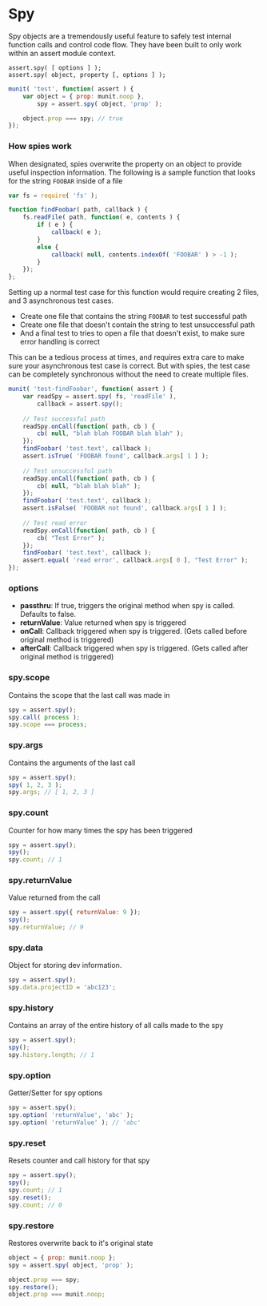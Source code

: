 # Spy

Spy objects are a tremendously useful feature to safely test internal function calls and control code flow.
They have been built to only work within an assert module context.

```
assert.spy( [ options ] );
assert.spy( object, property [, options ] );
```

```js
munit( 'test', function( assert ) {
	var object = { prop: munit.noop },
		spy = assert.spy( object, 'prop' );

	object.prop === spy; // true
});
```


### How spies work

When designated, spies overwrite the property on an object to provide useful inspection information.
The following is a sample function that looks for the string `FOOBAR` inside of a file

```js
var fs = require( 'fs' );

function findFoobar( path, callback ) {
	fs.readFile( path, function( e, contents ) {
		if ( e ) {
			callback( e );
		}
		else {
			callback( null, contents.indexOf( 'FOOBAR' ) > -1 );
		}
	});
};
```

Setting up a normal test case for this function would require creating 2 files, and 3 asynchronous test cases.

* Create one file that contains the string `FOOBAR` to test successful path
* Create one file that doesn't contain the string to test unsuccessful path
* And a final test to tries to open a file that doesn't exist, to make sure error handling is correct

This can be a tedious process at times, and requires extra care to make sure your asynchronous test case is correct.
But with spies, the test case can be completely synchronous without the need to create multiple files.

```js
munit( 'test-findFoobar', function( assert ) {
	var readSpy = assert.spy( fs, 'readFile' ),
		callback = assert.spy();
	
	// Test successful path
	readSpy.onCall(function( path, cb ) {
		cb( null, "blah blah FOOBAR blah blah" );
	});
	findFoobar( 'test.text', callback );
	assert.isTrue( 'FOOBAR found', callback.args[ 1 ] );
	
	// Test unsuccessful path
	readSpy.onCall(function( path, cb ) {
		cb( null, "blah blah blah" );
	});
	findFoobar( 'test.text', callback );
	assert.isFalse( 'FOOBAR not found', callback.args[ 1 ] );
	
	// Test read error 
	readSpy.onCall(function( path, cb ) {
		cb( "Test Error" );
	});
	findFoobar( 'test.text', callback );
	assert.equal( 'read error', callback.args[ 0 ], "Test Error" );
});
```


### options

* **passthru**: If true, triggers the original method when spy is called. Defaults to false.
* **returnValue**: Value returned when spy is triggered
* **onCall**: Callback triggered when spy is triggered. (Gets called before original method is triggered)
* **afterCall**: Callback triggered when spy is triggered. (Gets called after original method is triggered)


### spy.scope

Contains the scope that the last call was made in

```js
spy = assert.spy();
spy.call( process );
spy.scope === process;
```


### spy.args

Contains the arguments of the last call

```js
spy = assert.spy();
spy( 1, 2, 3 );
spy.args; // [ 1, 2, 3 ]
```


### spy.count

Counter for how many times the spy has been triggered

```js
spy = assert.spy();
spy();
spy.count; // 1
```


### spy.returnValue

Value returned from the call

```js
spy = assert.spy({ returnValue: 9 });
spy();
spy.returnValue; // 9
```


### spy.data

Object for storing dev information.

```js
spy = assert.spy();
spy.data.projectID = 'abc123';
```


### spy.history

Contains an array of the entire history of all calls made to the spy

```js
spy = assert.spy();
spy();
spy.history.length; // 1
```


### spy.option

Getter/Setter for spy options

```js
spy = assert.spy();
spy.option( 'returnValue', 'abc' );
spy.option( 'returnValue' ); // 'abc'
```


### spy.reset

Resets counter and call history for that spy

```js
spy = assert.spy();
spy();
spy.count; // 1
spy.reset();
spy.count; // 0
```


### spy.restore

Restores overwrite back to it's original state

```js
object = { prop: munit.noop };
spy = assert.spy( object, 'prop' );

object.prop === spy;
spy.restore();
object.prop === munit.noop;
```
